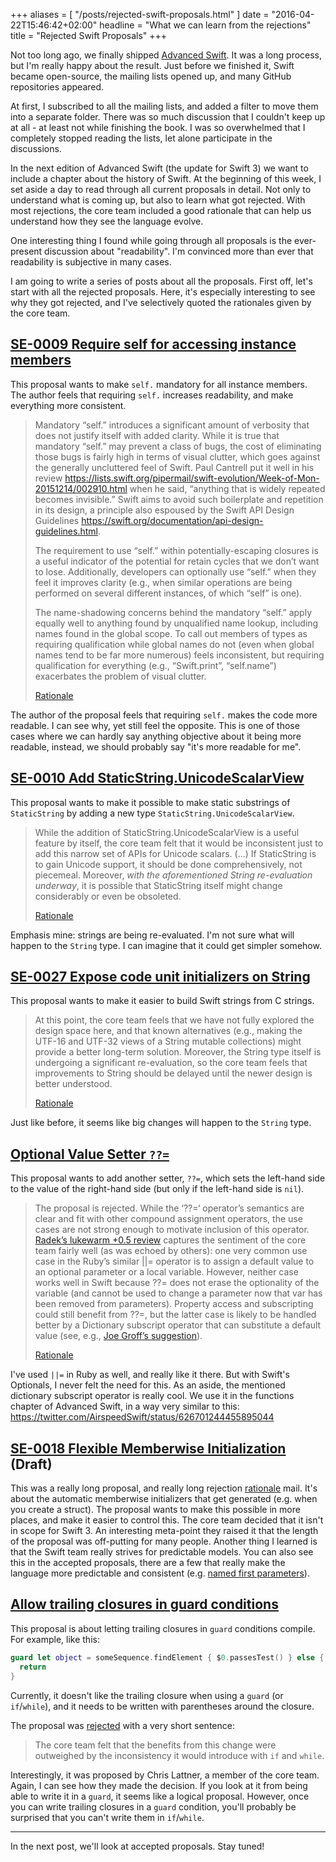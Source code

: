 +++
aliases = [
  "/posts/rejected-swift-proposals.html"
]
date = "2016-04-22T15:46:42+02:00"
headline = "What we can learn from the rejections"
title = "Rejected Swift Proposals"
+++

Not too long ago, we finally shipped [Advanced Swift](http://www.objc.io/books/advanced-swift). It was a long process, but I'm really happy about the result. Just before we finished it, Swift became open-source, the mailing lists opened up, and many GitHub repositories appeared.

At first, I subscribed to all the mailing lists, and added a filter to move them into a separate folder. There was so much discussion that I couldn't keep up at all - at least not while finishing the book. I was so overwhelmed that I completely stopped reading the lists, let alone participate in the discussions.

In the next edition of Advanced Swift (the update for Swift 3) we want to include a chapter about the history of Swift. At the beginning of this week, I set aside a day to read through all current proposals in detail. Not only to understand what is coming up, but also to learn what got rejected. With most rejections, the core team included a good rationale that can help us understand how they see the language evolve.

One interesting thing I found while going through all proposals is the ever-present discussion about "readability". I'm convinced more than ever that readability is subjective in many cases.

I am going to write a series of posts about all the proposals. First off, let's start with all the rejected proposals. Here, it's especially interesting to see why they got rejected, and I've selectively quoted the rationales given by the core team.

## [SE-0009 Require self for accessing instance members](https://github.com/apple/swift-evolution/blob/master/proposals/0009-require-self-for-accessing-instance-members.md)

This proposal wants to make `self.` mandatory for all instance members. The author feels that requiring `self.` increases readability, and make everything more consistent.

> Mandatory “self.” introduces a significant amount of verbosity that does not justify itself with added clarity. While it is true that mandatory “self.” may prevent a class of bugs, the cost of eliminating those bugs is fairly high in terms of visual clutter, which goes against the generally uncluttered feel of Swift. Paul Cantrell put it well in his review <https://lists.swift.org/pipermail/swift-evolution/Week-of-Mon-20151214/002910.html> when he said, “anything that is widely repeated becomes invisible.” Swift aims to avoid such boilerplate and repetition in its design, a principle also espoused by the Swift API Design Guidelines <https://swift.org/documentation/api-design-guidelines.html>.
>
> The requirement to use “self.” within potentially-escaping closures is a useful indicator of the potential for retain cycles that we don’t want to lose. Additionally, developers can optionally use “self.” when they feel it improves clarity (e.g., when similar operations are being performed on several different instances, of which “self” is one).
>
> The name-shadowing concerns behind the mandatory “self.” apply equally well to anything found by unqualified name lookup, including names found in the global scope. To call out members of types as requiring qualification while global names do not (even when global names tend to be far more numerous) feels inconsistent, but requiring qualification for everything (e.g., “Swift.print”, “self.name”) exacerbates the problem of visual clutter. 
>
> [Rationale](https://lists.swift.org/pipermail/swift-evolution/Week-of-Mon-20160104/005478.html)

The author of the proposal feels that requiring `self.` makes the code more readable. I can see why, yet still feel the opposite. This is one of those cases where we can hardly say anything objective about it being more readable, instead, we should probably say "it's more readable for me".

## [SE-0010 Add StaticString.UnicodeScalarView](https://github.com/apple/swift-evolution/blob/master/proposals/0010-add-staticstring-unicodescalarview.md)

This proposal wants to make it possible to make static substrings of `StaticString` by adding a new type `StaticString.UnicodeScalarView`.


> While the addition of StaticString.UnicodeScalarView is a useful feature by itself, the core team felt that it would be inconsistent just to add this narrow set of APIs for Unicode scalars. (...) If StaticString is to gain Unicode support, it should be done comprehensively, not piecemeal. Moreover, *with the aforementioned String re-evaluation underway*, it is possible that StaticString itself might change considerably or even be obsoleted.
>
> [Rationale](http://thread.gmane.org/gmane.comp.lang.swift.evolution/7697)

Emphasis mine: strings are being re-evaluated. I'm not sure what will happen to the `String` type. I can imagine that it could get simpler somehow.

## [SE-0027 Expose code unit initializers on String](https://github.com/apple/swift-evolution/blob/master/proposals/0027-string-from-code-units.md)

This proposal wants to make it easier to build Swift strings from C strings.

> At this point, the core team feels that we have not fully explored the design space here, and that known alternatives (e.g., making the UTF-16 and UTF-32 views of a String mutable collections) might provide a better long-term solution. Moreover, the String type itself is undergoing a significant re-evaluation, so the core team feels that improvements to String should be delayed until the newer design is better understood.
> 
> [Rationale](http://thread.gmane.org/gmane.comp.lang.swift.evolution/7695)

Just like before, it seems like big changes will happen to the `String` type.

## [Optional Value Setter `??=`](https://github.com/apple/swift-evolution/blob/master/proposals/0024-optional-value-setter.md)

This proposal wants to add another setter, `??=`, which sets the left-hand side to the value of the right-hand side (but only if the left-hand side is `nil`).

> The proposal is rejected. While the ‘??=‘ operator’s semantics are clear and fit with other compound assignment operators, the use cases are not strong enough to motivate inclusion of this operator. [Radek’s lukewarm +0.5 review](http://thread.gmane.org/gmane.comp.lang.swift.evolution/6895) captures the sentiment of the core team fairly well (as was echoed by others): one very common use case in the Ruby’s similar ||= operator is to assign a default value to an optional parameter or a local variable. However, neither case works well in Swift because ??= does not erase the optionality of the variable (and cannot be used to change a parameter now that var has been removed from parameters). Property access and subscripting could still benefit from ??=, but the latter case is likely to be handled better by a Dictionary subscript operator that can substitute a default value (see, e.g., [Joe Groff’s suggestion](http://thread.gmane.org/gmane.comp.lang.swift.evolution/6895)).
> 
> [Rationale](http://article.gmane.org/gmane.comp.lang.swift.evolution/7694)

I've used `||=` in Ruby as well, and really like it there. But with Swift's Optionals, I never felt the need for this. As an aside, the mentioned dictionary subscript operator is really cool. We use it in the functions chapter of Advanced Swift, in a way very similar to this: <https://twitter.com/AirspeedSwift/status/626701244455895044>


## [SE-0018 Flexible Memberwise Initialization](https://github.com/apple/swift-evolution/blob/master/proposals/0018-flexible-memberwise-initialization.md) (Draft)

This was a really long proposal, and really long rejection [rationale](https://lists.swift.org/pipermail/swift-evolution/Week-of-Mon-20160111/006469.html) mail. It's about the automatic memberwise initializers that get generated (e.g. when you create a struct). The proposal wants to make this possible in more places, and make it easier to control this. The core team decided that it isn't in scope for Swift 3. An interesting meta-point they raised it that the length of the proposal was off-putting for many people. Another thing I learned is that the Swift team really strives for predictable models. You can also see this in the accepted proposals, there are a few that really make the language more predictable and consistent (e.g. [named first parameters](https://github.com/apple/swift-evolution/blob/master/proposals/0046-first-label.md)). 

## [Allow trailing closures in guard conditions](https://github.com/apple/swift-evolution/blob/master/proposals/0056-trailing-closures-in-guard.md)

This proposal is about letting trailing closures in `guard` conditions compile. For example, like this:

```swift
guard let object = someSequence.findElement { $0.passesTest() } else {
  return
}
```

Currently, it doesn't like the trailing closure when using a `guard` (or `if`/`while`), and it needs to be written with parentheses around the closure. 

The proposal was [rejected](https://lists.swift.org/pipermail/swift-evolution-announce/2016-April/000108.html) with a very short sentence:

> The core team felt that the benefits from this change were outweighed by the inconsistency it would introduce with `if` and `while`.

Interestingly, it was proposed by Chris Lattner, a member of the core team. Again, I can see how they made the decision. If you look at it from being able to write it in a `guard`, it seems like a logical proposal. However, once you can write trailing closures in a `guard` condition, you'll probably be surprised that you can't write them in `if`/`while`.


---

In the next post, we'll look at accepted proposals. Stay tuned!
